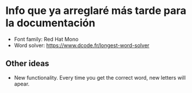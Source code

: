 # Info que ya arreglaré más tarde para la documentación

- Font family: Red Hat Mono
- Word solver: <https://www.dcode.fr/longest-word-solver>

## Other ideas

- New functionality. Every time you get the correct word, new letters will apear.
